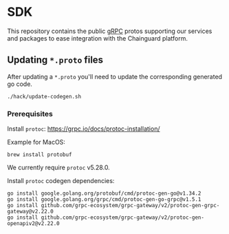 # SDK

This repository contains the public [gRPC](https://grpc.io/) protos supporting
our services and packages to ease integration with the Chainguard platform.

## Updating `*.proto` files

After updating a `*.proto` you'll need to update the corresponding generated go
code.

```shell
./hack/update-codegen.sh
```

### Prerequisites

Install `protoc`: https://grpc.io/docs/protoc-installation/

Example for MacOS:

```shell
brew install protobuf
```

We currently require `protoc` v5.28.0.

Install `protoc` codegen dependencies:

```shell
go install google.golang.org/protobuf/cmd/protoc-gen-go@v1.34.2
go install google.golang.org/grpc/cmd/protoc-gen-go-grpc@v1.5.1
go install github.com/grpc-ecosystem/grpc-gateway/v2/protoc-gen-grpc-gateway@v2.22.0
go install github.com/grpc-ecosystem/grpc-gateway/v2/protoc-gen-openapiv2@v2.22.0
```
